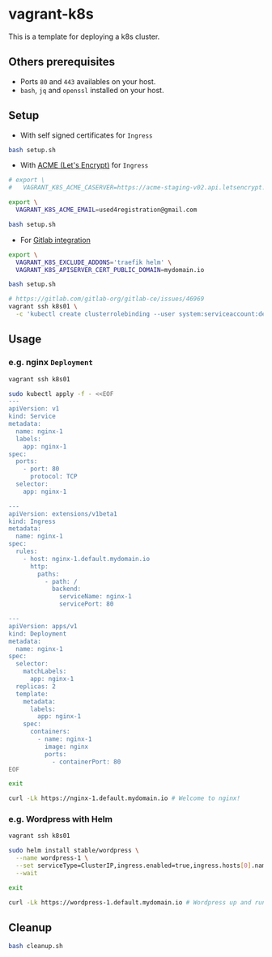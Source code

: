 # vagrant-k8s

This is a template for deploying a k8s cluster.

## Others prerequisites

* Ports `80` and `443` availables on your host.
* `bash`, `jq` and `openssl` installed on your host.

## Setup

* With self signed certificates for `Ingress`

```bash
bash setup.sh
```

* With [ACME (Let's Encrypt)](https://docs.traefik.io/configuration/acme) for `Ingress`

```bash
# export \
#   VAGRANT_K8S_ACME_CASERVER=https://acme-staging-v02.api.letsencrypt.org/directory

export \
  VAGRANT_K8S_ACME_EMAIL=used4registration@gmail.com

bash setup.sh
```

* For [Gitlab integration](https://docs.gitlab.com/ee/user/project/clusters/)

```bash
export \
  VAGRANT_K8S_EXCLUDE_ADDONS='traefik helm' \
  VAGRANT_K8S_APISERVER_CERT_PUBLIC_DOMAIN=mydomain.io

bash setup.sh

# https://gitlab.com/gitlab-org/gitlab-ce/issues/46969
vagrant ssh k8s01 \
  -c 'kubectl create clusterrolebinding --user system:serviceaccount:default:default default-sa-admin --clusterrole cluster-admin'
```

## Usage

### e.g. nginx `Deployment`

```bash
vagrant ssh k8s01

sudo kubectl apply -f - <<EOF
---
apiVersion: v1
kind: Service
metadata:
  name: nginx-1
  labels:
    app: nginx-1
spec:
  ports:
    - port: 80
      protocol: TCP
  selector:
    app: nginx-1

---
apiVersion: extensions/v1beta1
kind: Ingress
metadata:
  name: nginx-1
spec:
  rules:
    - host: nginx-1.default.mydomain.io
      http:
        paths:
          - path: /
            backend:
              serviceName: nginx-1
              servicePort: 80

---
apiVersion: apps/v1
kind: Deployment
metadata:
  name: nginx-1
spec:
  selector:
    matchLabels:
      app: nginx-1
  replicas: 2
  template:
    metadata:
      labels:
        app: nginx-1
    spec:
      containers:
        - name: nginx-1
          image: nginx
          ports:
            - containerPort: 80
EOF

exit

curl -Lk https://nginx-1.default.mydomain.io # Welcome to nginx! 
```

### e.g. Wordpress with Helm

```bash
vagrant ssh k8s01

sudo helm install stable/wordpress \
  --name wordpress-1 \
  --set serviceType=ClusterIP,ingress.enabled=true,ingress.hosts[0].name=wordpress-1.default.mydomain.io \
  --wait

exit

curl -Lk https://wordpress-1.default.mydomain.io # Wordpress up and running :)
```

## Cleanup

```bash
bash cleanup.sh
```
